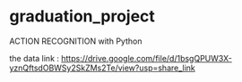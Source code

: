 # graduation_project
ACTION RECOGNITION with Python

the data link : https://drive.google.com/file/d/1bsgQPUW3X-yznQftsdOBWSy2SkZMs2Te/view?usp=share_link